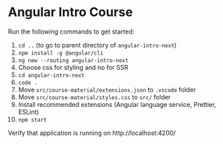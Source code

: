 # Angular Intro Course

Run the following commands to get started:

1. `cd ..` (to go to parent directory of `angular-intro-next`)
1. `npm install -g @angular/cli`
1. `ng new --routing angular-intro-next`
1. Choose css for styling and no for SSR
1. `cd angular-intro-next`
1. `code .`
1. Move `src/course-material/extensions.json` to `.vscode` folder
1. Move `src/course-material/styles.css` to `src/` folder
3. Install recommended extensions (Angular language service, Prettier, ESLint)
4. `npm start`

Verify that application is running on http://localhost:4200/
